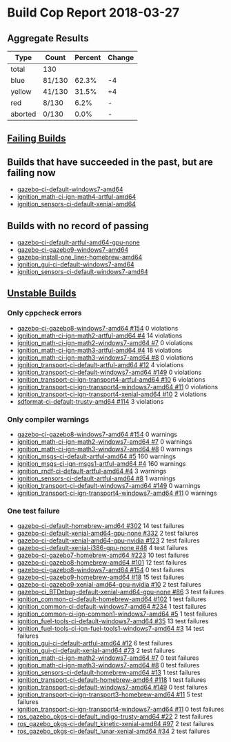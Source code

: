 # Build Cop Report 2018-03-27

## Aggregate Results
| Type | Count | Percent | Change |
|--|--|--|--|
| total | 130 | | |
| blue | 81/130 | 62.3% | -4 |
| yellow | 41/130 | 31.5% | +4 |
| red | 8/130 | 6.2% | - |
| aborted | 0/130 | 0.0% | - |

## [Failing Builds](https://build.osrfoundation.org/view/main/view/BuildCopFail/)

## Builds that have succeeded in the past, but are failing now

* [gazebo-ci-default-windows7-amd64](https://build.osrfoundation.org/job/gazebo-ci-default-windows7-amd64)
* [ignition_math-ci-ign-math4-artful-amd64](https://build.osrfoundation.org/job/ignition_math-ci-ign-math4-artful-amd64)
* [ignition_sensors-ci-default-xenial-amd64](https://build.osrfoundation.org/job/ignition_sensors-ci-default-xenial-amd64)

## Builds with no record of passing
* [gazebo-ci-default-artful-amd64-gpu-none](https://build.osrfoundation.org/job/gazebo-ci-default-artful-amd64-gpu-none)
* [gazebo-ci-gazebo9-windows7-amd64](https://build.osrfoundation.org/job/gazebo-ci-gazebo9-windows7-amd64)
* [gazebo-install-one_liner-homebrew-amd64](https://build.osrfoundation.org/job/gazebo-install-one_liner-homebrew-amd64)
* [ignition_gui-ci-default-windows7-amd64](https://build.osrfoundation.org/job/ignition_gui-ci-default-windows7-amd64)
* [ignition_sensors-ci-default-windows7-amd64](https://build.osrfoundation.org/job/ignition_sensors-ci-default-windows7-amd64)

## [Unstable Builds](https://build.osrfoundation.org/view/main/view/BuildCopFail/)

### Only cppcheck errors

* [gazebo-ci-gazebo8-windows7-amd64 #154](https://build.osrfoundation.org/job/gazebo-ci-gazebo8-windows7-amd64/154) 0 violations
* [ignition_math-ci-ign-math2-artful-amd64 #4](https://build.osrfoundation.org/job/ignition_math-ci-ign-math2-artful-amd64/4) 14 violations
* [ignition_math-ci-ign-math2-windows7-amd64 #7](https://build.osrfoundation.org/job/ignition_math-ci-ign-math2-windows7-amd64/7) 0 violations
* [ignition_math-ci-ign-math3-artful-amd64 #4](https://build.osrfoundation.org/job/ignition_math-ci-ign-math3-artful-amd64/4) 18 violations
* [ignition_math-ci-ign-math3-windows7-amd64 #8](https://build.osrfoundation.org/job/ignition_math-ci-ign-math3-windows7-amd64/8) 0 violations
* [ignition_transport-ci-default-artful-amd64 #12](https://build.osrfoundation.org/job/ignition_transport-ci-default-artful-amd64/12) 4 violations
* [ignition_transport-ci-default-windows7-amd64 #149](https://build.osrfoundation.org/job/ignition_transport-ci-default-windows7-amd64/149) 0 violations
* [ignition_transport-ci-ign-transport4-artful-amd64 #10](https://build.osrfoundation.org/job/ignition_transport-ci-ign-transport4-artful-amd64/10) 6 violations
* [ignition_transport-ci-ign-transport4-windows7-amd64 #11](https://build.osrfoundation.org/job/ignition_transport-ci-ign-transport4-windows7-amd64/11) 0 violations
* [ignition_transport-ci-ign-transport4-xenial-amd64 #10](https://build.osrfoundation.org/job/ignition_transport-ci-ign-transport4-xenial-amd64/10) 2 violations
* [sdformat-ci-default-trusty-amd64 #114](https://build.osrfoundation.org/job/sdformat-ci-default-trusty-amd64/114) 3 violations

### Only compiler warnings

* [gazebo-ci-gazebo8-windows7-amd64 #154](https://build.osrfoundation.org/job/gazebo-ci-gazebo8-windows7-amd64/154) 0 warnings
* [ignition_math-ci-ign-math2-windows7-amd64 #7](https://build.osrfoundation.org/job/ignition_math-ci-ign-math2-windows7-amd64/7) 0 warnings
* [ignition_math-ci-ign-math3-windows7-amd64 #8](https://build.osrfoundation.org/job/ignition_math-ci-ign-math3-windows7-amd64/8) 0 warnings
* [ignition_msgs-ci-default-artful-amd64 #5](https://build.osrfoundation.org/job/ignition_msgs-ci-default-artful-amd64/5) 160 warnings
* [ignition_msgs-ci-ign-msgs1-artful-amd64 #4](https://build.osrfoundation.org/job/ignition_msgs-ci-ign-msgs1-artful-amd64/4) 160 warnings
* [ignition_rndf-ci-default-artful-amd64 #4](https://build.osrfoundation.org/job/ignition_rndf-ci-default-artful-amd64/4) 3 warnings
* [ignition_sensors-ci-default-artful-amd64 #8](https://build.osrfoundation.org/job/ignition_sensors-ci-default-artful-amd64/8) 1 warnings
* [ignition_transport-ci-default-windows7-amd64 #149](https://build.osrfoundation.org/job/ignition_transport-ci-default-windows7-amd64/149) 0 warnings
* [ignition_transport-ci-ign-transport4-windows7-amd64 #11](https://build.osrfoundation.org/job/ignition_transport-ci-ign-transport4-windows7-amd64/11) 0 warnings
### One test failure

* [gazebo-ci-default-homebrew-amd64 #302](https://build.osrfoundation.org/job/gazebo-ci-default-homebrew-amd64/302) 14 test failures
* [gazebo-ci-default-xenial-amd64-gpu-none #332](https://build.osrfoundation.org/job/gazebo-ci-default-xenial-amd64-gpu-none/332) 2 test failures
* [gazebo-ci-default-xenial-amd64-gpu-nvidia #123](https://build.osrfoundation.org/job/gazebo-ci-default-xenial-amd64-gpu-nvidia/123) 2 test failures
* [gazebo-ci-default-xenial-i386-gpu-none #48](https://build.osrfoundation.org/job/gazebo-ci-default-xenial-i386-gpu-none/48) 4 test failures
* [gazebo-ci-gazebo7-homebrew-amd64 #223](https://build.osrfoundation.org/job/gazebo-ci-gazebo7-homebrew-amd64/223) 10 test failures
* [gazebo-ci-gazebo8-homebrew-amd64 #101](https://build.osrfoundation.org/job/gazebo-ci-gazebo8-homebrew-amd64/101) 12 test failures
* [gazebo-ci-gazebo8-windows7-amd64 #154](https://build.osrfoundation.org/job/gazebo-ci-gazebo8-windows7-amd64/154) 0 test failures
* [gazebo-ci-gazebo9-homebrew-amd64 #18](https://build.osrfoundation.org/job/gazebo-ci-gazebo9-homebrew-amd64/18) 15 test failures
* [gazebo-ci-gazebo9-xenial-amd64-gpu-nvidia #10](https://build.osrfoundation.org/job/gazebo-ci-gazebo9-xenial-amd64-gpu-nvidia/10) 2 test failures
* [gazebo-ci_BTDebug-default-xenial-amd64-gpu-none #86](https://build.osrfoundation.org/job/gazebo-ci_BTDebug-default-xenial-amd64-gpu-none/86) 3 test failures
* [ignition_common-ci-default-homebrew-amd64 #102](https://build.osrfoundation.org/job/ignition_common-ci-default-homebrew-amd64/102) 1 test failures
* [ignition_common-ci-default-windows7-amd64 #234](https://build.osrfoundation.org/job/ignition_common-ci-default-windows7-amd64/234) 1 test failures
* [ignition_common-ci-ign-common1-windows7-amd64 #5](https://build.osrfoundation.org/job/ignition_common-ci-ign-common1-windows7-amd64/5) 1 test failures
* [ignition_fuel-tools-ci-default-windows7-amd64 #35](https://build.osrfoundation.org/job/ignition_fuel-tools-ci-default-windows7-amd64/35) 13 test failures
* [ignition_fuel-tools-ci-ign-fuel-tools1-windows7-amd64 #3](https://build.osrfoundation.org/job/ignition_fuel-tools-ci-ign-fuel-tools1-windows7-amd64/3) 14 test failures
* [ignition_gui-ci-default-artful-amd64 #12](https://build.osrfoundation.org/job/ignition_gui-ci-default-artful-amd64/12) 6 test failures
* [ignition_gui-ci-default-xenial-amd64 #73](https://build.osrfoundation.org/job/ignition_gui-ci-default-xenial-amd64/73) 2 test failures
* [ignition_math-ci-ign-math2-windows7-amd64 #7](https://build.osrfoundation.org/job/ignition_math-ci-ign-math2-windows7-amd64/7) 0 test failures
* [ignition_math-ci-ign-math3-windows7-amd64 #8](https://build.osrfoundation.org/job/ignition_math-ci-ign-math3-windows7-amd64/8) 0 test failures
* [ignition_sensors-ci-default-homebrew-amd64 #13](https://build.osrfoundation.org/job/ignition_sensors-ci-default-homebrew-amd64/13) 1 test failures
* [ignition_transport-ci-default-homebrew-amd64 #118](https://build.osrfoundation.org/job/ignition_transport-ci-default-homebrew-amd64/118) 1 test failures
* [ignition_transport-ci-default-windows7-amd64 #149](https://build.osrfoundation.org/job/ignition_transport-ci-default-windows7-amd64/149) 0 test failures
* [ignition_transport-ci-ign-transport3-homebrew-amd64 #11](https://build.osrfoundation.org/job/ignition_transport-ci-ign-transport3-homebrew-amd64/11) 5 test failures
* [ignition_transport-ci-ign-transport4-windows7-amd64 #11](https://build.osrfoundation.org/job/ignition_transport-ci-ign-transport4-windows7-amd64/11) 0 test failures
* [ros_gazebo_pkgs-ci-default_indigo-trusty-amd64 #22](https://build.osrfoundation.org/job/ros_gazebo_pkgs-ci-default_indigo-trusty-amd64/22) 2 test failures
* [ros_gazebo_pkgs-ci-default_kinetic-xenial-amd64 #97](https://build.osrfoundation.org/job/ros_gazebo_pkgs-ci-default_kinetic-xenial-amd64/97) 2 test failures
* [ros_gazebo_pkgs-ci-default_lunar-xenial-amd64 #34](https://build.osrfoundation.org/job/ros_gazebo_pkgs-ci-default_lunar-xenial-amd64/34) 2 test failures